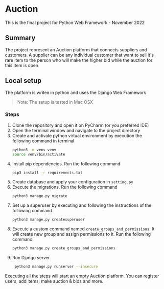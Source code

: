 # Auction

This is the final project for Python Web Framework - November 2022

## Summary

The project represent an Auction platform that connects suppliers and customers. 
A supplier can be any individual customer that want to sell it's rare item to the person
who will make the higher bid while the auction for this item is open.

## Local setup

The platform is writen in python and uses the Django Web Framework

> Note: The setup is tested in Mac OSX

### Steps

1. Clone the repository and open it on PyCharm (or you preferred IDE)
2. Open the terminal window and navigate to the project directory
3. Create and activate python virtual environment by execution the following command in terminal
    ```sh
    python3 -m venv venv
    source venv/bin/activate
    ```
4. Install pip dependencies. Run the following command
    ```sh
    pip3 install -r requirements.txt
    ```
5. Create database and apply your configuration in `setting.py`
6. Execute the migrations. Run the following command
    ```sh
    python3 manage.py migrate
    ```
7. Set up a superuser by executing and following the instructions of the following command
    ```sh
    python3 manage.py createsuperuser
    ```
8. Execute a custom command named `create_groups_and_permissions`. It will create new group and assign permissions to it. Run the following command
    ```sh
    python3 manage.py create_groups_and_permissions
    ```
9. Run Django server.
   ```sh
    python3 manage.py runserver --insecure
    ```

Executing all the steps will start an empty Auction platform. You can register users, add items, make auction & bids and more.
